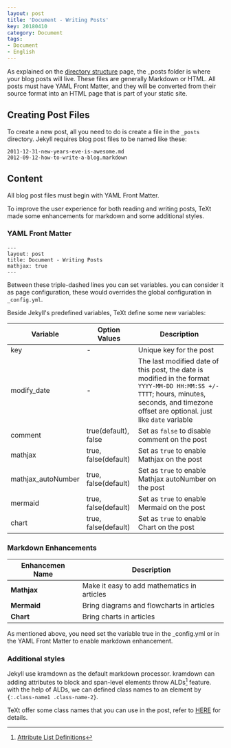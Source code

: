 ```yaml
---
layout: post
title: 'Document - Writing Posts'
key: 20180410
category: Document
tags:
- Document
- English
---
```


As explained on the [directory structure](https://jekyllrb.com/docs/structure/) page, the _posts folder is where your blog posts will live. These files are generally Markdown or HTML. All posts must have YAML Front Matter, and they will be converted from their source format into an HTML page that is part of your static site.

<!--more-->

## Creating Post Files

To create a new post, all you need to do is create a file in the `_posts` directory. Jekyll requires blog post files to be named like these:

    2011-12-31-new-years-eve-is-awesome.md
    2012-09-12-how-to-write-a-blog.markdown

## Content

All blog post files must begin with YAML Front Matter.

To improve the user experience for both reading and writing posts, TeXt made some enhancements for markdown and some additional styles.

### YAML Front Matter

    ---
    layout: post
    title: Document - Writing Posts
    mathjax: true
    ---

Between these triple-dashed lines you can set variables. you can consider it as page configuration, these would overrides the global configuration in `_config.yml`.

Beside Jekyll's predefined variables, TeXt define some new variables:

| Variable      | Option Values         | Description |
| ---           | ---                   | ---         |
| key           | -                     | Unique key for the post |
| modify_date   | -                     | The last modified date of this post, the date is modified in the format `YYYY-MM-DD HH:MM:SS +/-TTTT`; hours, minutes, seconds, and timezone offset are optional. just like `date` variable |
| comment       | true(default), false  | Set as `false` to disable comment on the post |
| mathjax       | true, false(default)  | Set as `true` to enable Mathjax on the post |
| mathjax_autoNumber | true, false(default)  | Set as `true` to enable Mathjax autoNumber on the post |
| mermaid       | true, false(default)  | Set as `true` to enable Mermaid on the post |
| chart         | true, false(default)  | Set as `true` to enable Chart on the post |

### Markdown Enhancements

| Enhancemen Name | Description |
| --------------- | ----------- |
| **Mathjax** | Make it easy to add mathematics in articles | [EXAMPLES](https://tianqi.name/jekyll-TeXt-theme/test/2017/07/07/mathjax.html) |
| **Mermaid** | Bring diagrams and flowcharts in articles | [EXAMPLES](https://tianqi.name/jekyll-TeXt-theme/test/2017/06/06/mermaid.html) |
| **Chart**   | Bring charts in articles | [EXAMPLES](https://tianqi.name/jekyll-TeXt-theme/test/2017/05/05/chart.html) |

As mentioned above, you need set the variable true in the _config.yml or in the YAML Front Matter to enable markdown enhancement.

### Additional styles

Jekyll use kramdown as the default markdown processor. kramdown can adding attributes to block and span-level elements throw ALDs[^ALDs] feature. with the help of ALDs, we can defined class names to an element by `{:.class-name1 .class-name-2}`.

TeXt offer some class names that you can use in the post, refer to [HERE](https://tianqi.name/jekyll-TeXt-theme/test/2017/08/08/additional-styles.html) for details.

[^ALDs]: [Attribute List Definitions](https://kramdown.gettalong.org/syntax.html#attribute-list-definitions)